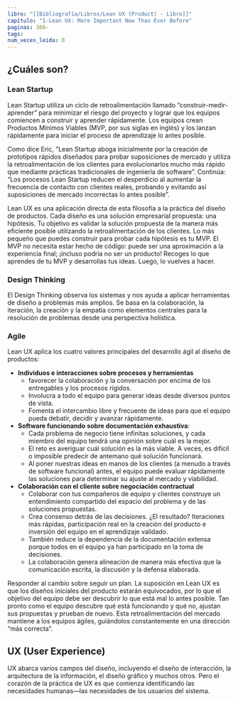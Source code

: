 ```yaml
---
libro: "[[Bibliografía/Libros/Lean UX (Product) - Libro]]"
capítulo: "1-Lean UX: More Important Now Than Ever Before"
paginas: 366-
tags: 
num_veces_leida: 0
---
```

## ¿Cuáles son?

### Lean Startup 
 Lean Startup utiliza un ciclo de retroalimentación llamado “construir-medir-aprender” para minimizar el riesgo del proyecto y lograr que los equipos comiencen a construir y aprender rápidamente. Los equipos crean Productos Mínimos Viables (MVP, por sus siglas en inglés) y los lanzan rápidamente para iniciar el proceso de aprendizaje lo antes posible. 
 
 Como dice Eric, “Lean Startup aboga inicialmente por la creación de prototipos rápidos diseñados para probar suposiciones de mercado y utiliza la retroalimentación de los clientes para evolucionarlos mucho más rápido que mediante prácticas tradicionales de ingeniería de software”. Continúa: “Los procesos Lean Startup reducen el desperdicio al aumentar la frecuencia de contacto con clientes reales, probando y evitando así suposiciones de mercado incorrectas lo antes posible”. 
 
 Lean UX es una aplicación directa de esta filosofía a la práctica del diseño de productos. Cada diseño es una solución empresarial propuesta: una hipótesis. Tu objetivo es validar la solución propuesta de la manera más eficiente posible utilizando la retroalimentación de los clientes. Lo más pequeño que puedes construir para probar cada hipótesis es tu MVP. El MVP no necesita estar hecho de código: puede ser una aproximación a la experiencia final; ¡incluso podría no ser un producto! Recoges lo que aprendes de tu MVP y desarrollas tus ideas. Luego, lo vuelves a hacer.

### Design Thinking
 El Design Thinking observa los sistemas y nos ayuda a aplicar herramientas de diseño a problemas más amplios. Se basa en la colaboración, la iteración, la creación y la empatía como elementos centrales para la resolución de problemas desde una perspectiva holística.  

### Agile
Lean UX aplica los cuatro valores principales del desarrollo ágil al diseño de productos:

* **Individuos e interacciones sobre procesos y herramientas**
	* favorecer la colaboración y la conversación por encima de los entregables y los procesos rígidos. 
	* Involucra a todo el equipo para generar ideas desde diversos puntos de vista. 
	* Fomenta el intercambio libre y frecuente de ideas para que el equipo pueda debatir, decidir y avanzar rápidamente.
* **Software funcionando sobre documentación exhaustiva**: 
	* Cada problema de negocio tiene infinitas soluciones, y cada miembro del equipo tendrá una opinión sobre cuál es la mejor. 
	* El reto es averiguar cuál solución es la más viable. A veces, es difícil o imposible predecir de antemano qué solución funcionará. 
	* Al poner nuestras ideas en manos de los clientes (a menudo a través de software funcional) antes, el equipo puede evaluar rápidamente las soluciones para determinar su ajuste al mercado y viabilidad.
* **Colaboración con el cliente sobre negociación contractual**
	* Colaborar con tus compañeros de equipo y clientes construye un entendimiento compartido del espacio del problema y de las soluciones propuestas.
	* Crea consenso detrás de las decisiones. ¿El resultado? Iteraciones más rápidas, participación real en la creación del producto e inversión del equipo en el aprendizaje validado. 
	* También reduce la dependencia de la documentación extensa porque todos en el equipo ya han participado en la toma de decisiones.
	* La colaboración genera alineación de manera más efectiva que la comunicación escrita, la discusión y la defensa elaborada.

Responder al cambio sobre seguir un plan. La suposición en Lean UX es que los diseños iniciales del producto estarán equivocados, por lo que el objetivo del equipo debe ser descubrir lo que está mal lo antes posible. Tan pronto como el equipo descubre qué está funcionando y qué no, ajustan sus propuestas y prueban de nuevo. Esta retroalimentación del mercado mantiene a los equipos ágiles, guiándolos constantemente en una dirección “más correcta”.

## UX (User Experience)
UX abarca varios campos del diseño, incluyendo el diseño de interacción, la arquitectura de la información, el diseño gráfico y muchos otros. Pero el corazón de la práctica de UX es que comienza identificando las necesidades humanas—las necesidades de los usuarios del sistema.


